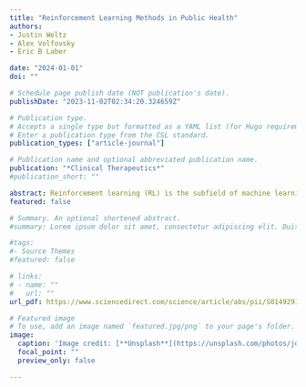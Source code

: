 ```yaml
---
title: "Reinforcement Learning Methods in Public Health"
authors:
- Justin Weltz
- Alex Volfovsky
- Eric B Laber

date: "2024-01-01"
doi: ""

# Schedule page publish date (NOT publication's date).
publishDate: "2023-11-02T02:34:20.324659Z"

# Publication type.
# Accepts a single type but formatted as a YAML list (for Hugo requirements).
# Enter a publication type from the CSL standard.
publication_types: ["article-journal"]

# Publication name and optional abbreviated publication name.
publication: "*Clinical Therapeutics*"
#publication_short: ""

abstract: Reinforcement learning (RL) is the subfield of machine learning focused on optimal sequential decision making under uncertainty. An optimal RL strategy maximizes cumulative utility by experimenting only if and when the information generated by experimentation is likely to outweigh associated short-term costs. RL represents a holistic approach to decision making that evaluates the impact of every action (ie, data collection, allocation of resources, and treatment assignment) in terms of short-term and long-term utility to stakeholders. Thus, RL is an ideal model for a number of complex decision problems that arise in public health, including resource allocation in a pandemic, monitoring or testing, and adaptive sampling for hidden populations. Nevertheless, although RL has been applied successfully in a wide range of domains, including precision medicine, it has not been widely adopted in public health. The purposes of this review are to introduce key ideas in RL and to identify challenges and opportunities associated with the application of RL in public health.
featured: false

# Summary. An optional shortened abstract.
#summary: Lorem ipsum dolor sit amet, consectetur adipiscing elit. Duis posuere tellus ac convallis placerat. Proin tincidunt magna sed ex sollicitudin condimentum.

#tags:
#- Source Themes
#featured: false

# links:
# - name: ""
#   url: ""
url_pdf: https://www.sciencedirect.com/science/article/abs/pii/S0149291821004550

# Featured image
# To use, add an image named `featured.jpg/png` to your page's folder. 
image:
  caption: 'Image credit: [**Unsplash**](https://unsplash.com/photos/jdD8gXaTZsc)'
  focal_point: ""
  preview_only: false

---
```


